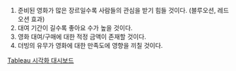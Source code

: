1. 준비된 영화가 많은 장르일수록 사람들의 관심을 받기 힘들 것이다. (블루오션, 레드오션 효과)
2. 대여 기간이 길수록 좋아요 수가 높을 것이다.
3. 영화 대여/구매에 대한 적정 금액이 존재할 것이다.
4. 더빙의 유무가 영화에 대한 만족도에 영향을 끼칠 것이다.

[Tableau 시각화 대시보드](https://public.tableau.com/app/profile/.56105120/viz/FinalProject_17188683565720/Dashboard1)
